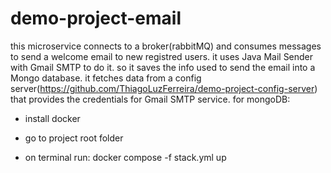 # demo-project-email

this microservice connects to a broker(rabbitMQ) and consumes messages to send a welcome email to new registred users.
it uses Java Mail Sender with Gmail SMTP to do it. so it saves the info used to send the email into a Mongo database.
it fetches data from a config server(https://github.com/ThiagoLuzFerreira/demo-project-config-server) that provides the credentials for Gmail SMTP service.
for mongoDB:

- install docker

- go to project root folder

- on terminal run: docker compose -f stack.yml up
